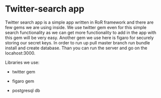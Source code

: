 # Twitter-search app

Twitter search app is a simple app written in RoR framework and there are few gems we are using inside. We use twitter gem even for this simple search functionality as we can get more functionality to add in the app with this gem will be very easy. Another gem we use here is figaro for securely storing our secret keys. In order to run up pull master branch run bundle install and create database. Than you can run the server and go on the locahost:3000.

Libraries we use:

* twitter gem

* figaro gem

* postgresql db



